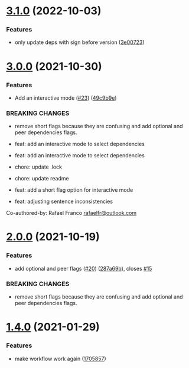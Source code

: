 # [3.1.0](https://github.com/rfoel/install-latest/compare/v3.0.0...v3.1.0) (2022-10-03)


### Features

* only update deps with sign before version ([3e00723](https://github.com/rfoel/install-latest/commit/3e0072370166da0a1fe5ff0c600162c2e25aad1a))

# [3.0.0](https://github.com/rfoel/install-latest/compare/v2.0.0...v3.0.0) (2021-10-30)


### Features

* Add an interactive mode ([#23](https://github.com/rfoel/install-latest/issues/23)) ([49c9b9e](https://github.com/rfoel/install-latest/commit/49c9b9eef4cc5b38181f420fc6c012ab9915ec5a))


### BREAKING CHANGES

* remove short flags because they are confusing and
add optional and peer dependencies flags.

* feat: add an interactive mode to select dependencies

* feat: add an interactive mode to select dependencies

* chore: update .lock

* chore: update readme

* feat: add a short flag option for interactive mode

* feat: adjusting sentence inconsistencies

Co-authored-by: Rafael Franco <rafaelfr@outlook.com>

# [2.0.0](https://github.com/rfoel/install-latest/compare/v1.4.0...v2.0.0) (2021-10-19)


### Features

* add optional and peer flags ([#20](https://github.com/rfoel/install-latest/issues/20)) ([287a69b](https://github.com/rfoel/install-latest/commit/287a69b1df05e9a2bfdede11f9a31eadb37be707)), closes [#15](https://github.com/rfoel/install-latest/issues/15)


### BREAKING CHANGES

* remove short flags because they are confusing and
add optional and peer dependencies flags.

# [1.4.0](https://github.com/rfoel/install-latest/compare/v1.3.0...v1.4.0) (2021-01-29)


### Features

* make workflow work again ([1705857](https://github.com/rfoel/install-latest/commit/170585762f22fab9f7c0a6b6053a278ab6880669))
